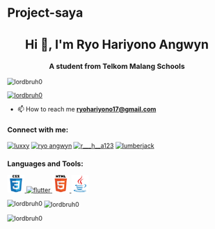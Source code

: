 ﻿# Project-saya
<h1 align="center">Hi 👋, I'm Ryo Hariyono Angwyn</h1>
<h3 align="center">A student from Telkom Malang Schools</h3>

<p align="left"> <img src="https://komarev.com/ghpvc/?username=lordbruh0&label=Profile%20views&color=0e75b6&style=flat" alt="lordbruh0" /> </p>

<p align="left"> <a href="https://github.com/ryo-ma/github-profile-trophy"><img src="https://github-profile-trophy.vercel.app/?username=lordbruh0" alt="lordbruh0" /></a> </p>

- 📫 How to reach me **ryohariyono17@gmail.com**

<h3 align="left">Connect with me:</h3>
<p align="left">
<a href="https://dev.to/luxxy" target="blank"><img align="center" src="https://raw.githubusercontent.com/rahuldkjain/github-profile-readme-generator/master/src/images/icons/Social/devto.svg" alt="luxxy" height="30" width="40" /></a>
<a href="https://linkedin.com/in/ryo angwyn" target="blank"><img align="center" src="https://raw.githubusercontent.com/rahuldkjain/github-profile-readme-generator/master/src/images/icons/Social/linked-in-alt.svg" alt="ryo angwyn" height="30" width="40" /></a>
<a href="https://instagram.com/r___h__a123" target="blank"><img align="center" src="https://raw.githubusercontent.com/rahuldkjain/github-profile-readme-generator/master/src/images/icons/Social/instagram.svg" alt="r___h__a123" height="30" width="40" /></a>
<a href="https://www.youtube.com/c/lumberjack" target="blank"><img align="center" src="https://raw.githubusercontent.com/rahuldkjain/github-profile-readme-generator/master/src/images/icons/Social/youtube.svg" alt="lumberjack" height="30" width="40" /></a>
</p>

<h3 align="left">Languages and Tools:</h3>
<p align="left"> <a href="https://www.w3schools.com/css/" target="_blank" rel="noreferrer"> <img src="https://raw.githubusercontent.com/devicons/devicon/master/icons/css3/css3-original-wordmark.svg" alt="css3" width="40" height="40"/> </a> <a href="https://flutter.dev" target="_blank" rel="noreferrer"> <img src="https://www.vectorlogo.zone/logos/flutterio/flutterio-icon.svg" alt="flutter" width="40" height="40"/> </a> <a href="https://www.w3.org/html/" target="_blank" rel="noreferrer"> <img src="https://raw.githubusercontent.com/devicons/devicon/master/icons/html5/html5-original-wordmark.svg" alt="html5" width="40" height="40"/> </a> <a href="https://www.java.com" target="_blank" rel="noreferrer"> <img src="https://raw.githubusercontent.com/devicons/devicon/master/icons/java/java-original.svg" alt="java" width="40" height="40"/> </a> </p>

<p><img align="left" src="https://github-readme-stats.vercel.app/api/top-langs?username=lordbruh0&show_icons=true&locale=en&layout=compact" alt="lordbruh0" /></p>

<p>&nbsp;<img align="center" src="https://github-readme-stats.vercel.app/api?username=lordbruh0&show_icons=true&locale=en" alt="lordbruh0" /></p>

<p><img align="center" src="https://github-readme-streak-stats.herokuapp.com/?user=lordbruh0&" alt="lordbruh0" /></p>

